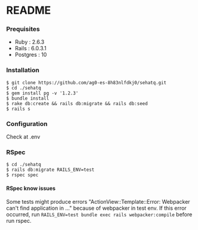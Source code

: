 # README

### Prequisites
- Ruby : 2.6.3
- Rails : 6.0.3.1
- Postgres : 10

### Installation
```shell
$ git clone https://github.com/ag0-es-8h83nlfdkj0/sehatq.git
$ cd ./sehatq
$ gem install pg -v '1.2.3'
$ bundle install
$ rake db:create && rails db:migrate && rails db:seed
$ rails s
```

### Configuration
Check at .env

### RSpec
```shell
$ cd ./sehatq
$ rails db:migrate RAILS_ENV=test
$ rspec spec
```

#### RSpec know issues
Some tests might produce errors "ActionView::Template::Error: Webpacker can't find application in ..." because of webpacker in test env. If this error occurred, run `RAILS_ENV=test bundle exec rails webpacker:compile` before run rspec.